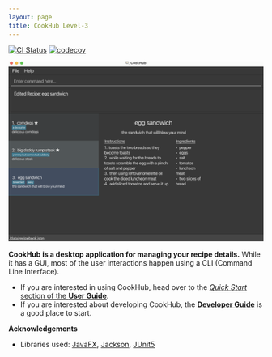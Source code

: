 ```yaml
---
layout: page
title: CookHub Level-3
---
```


[![CI Status](https://github.com/se-edu/addressbook-level3/workflows/Java%20CI/badge.svg)](https://github.com/se-edu/addressbook-level3/actions)
[![codecov](https://codecov.io/gh/se-edu/addressbook-level3/branch/master/graph/badge.svg)](https://codecov.io/gh/se-edu/addressbook-level3)

![Ui](images/SecondUi.png)

**CookHub is a desktop application for managing your recipe details.** While it has a GUI, most of the user interactions happen using a CLI (Command Line Interface).

* If you are interested in using CookHub, head over to the [_Quick Start_ section of the **User Guide**](UserGuide.html#quick-start).
* If you are interested about developing CookHub, the [**Developer Guide**](DeveloperGuide.html) is a good place to start.


**Acknowledgements**

* Libraries used: [JavaFX](https://openjfx.io/), [Jackson](https://github.com/FasterXML/jackson), [JUnit5](https://github.com/junit-team/junit5)
